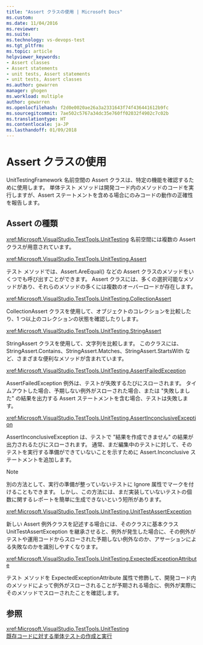 ```yaml
---
title: "Assert クラスの使用 | Microsoft Docs"
ms.custom: 
ms.date: 11/04/2016
ms.reviewer: 
ms.suite: 
ms.technology: vs-devops-test
ms.tgt_pltfrm: 
ms.topic: article
helpviewer_keywords:
- Assert classes
- Assert statements
- unit tests, Assert statements
- unit tests, Assert classes
ms.author: gewarren
manager: ghogen
ms.workload: multiple
author: gewarren
ms.openlocfilehash: f2d0e0020ae26a3a2331643f74f436441612b9fc
ms.sourcegitcommit: 7ae502c5767a34dc35e760ff02032f4902c7c02b
ms.translationtype: HT
ms.contentlocale: ja-JP
ms.lasthandoff: 01/09/2018
---
```

# <a name="using-the-assert-classes"></a>Assert クラスの使用
UnitTestingFramework 名前空間の Assert クラスは、特定の機能を確認するために使用します。 単体テスト メソッドは開発コード内のメソッドのコードを実行しますが、Assert ステートメントを含める場合にのみコードの動作の正確性を報告します。  
  
## <a name="kinds-of-asserts"></a>Assert の種類  
 <xref:Microsoft.VisualStudio.TestTools.UnitTesting> 名前空間には複数の Assert クラスが用意されています。  
  
 <xref:Microsoft.VisualStudio.TestTools.UnitTesting.Assert>  
  
 テスト メソッドでは、Assert.AreEqual() などの Assert クラスのメソッドをいくつでも呼び出すことができます。 Assert クラスには、多くの選択可能なメソッドがあり、それらのメソッドの多くには複数のオーバーロードが存在します。  
  
 <xref:Microsoft.VisualStudio.TestTools.UnitTesting.CollectionAssert>  
  
 CollectionAssert クラスを使用して、オブジェクトのコレクションを比較したり、1 つ以上のコレクションの状態を確認したりします。  
  
 <xref:Microsoft.VisualStudio.TestTools.UnitTesting.StringAssert>  
  
 StringAssert クラスを使用して、文字列を比較します。 このクラスには、StringAssert.Contains、StringAssert.Matches、StringAssert.StartsWith など、さまざまな便利なメソッドが含まれています。  
  
 <xref:Microsoft.VisualStudio.TestTools.UnitTesting.AssertFailedException>  
  
 AssertFailedException 例外は、テストが失敗するたびにスローされます。 タイムアウトした場合、予期しない例外がスローされた場合、または "失敗しました" の結果を出力する Assert ステートメントを含む場合、テストは失敗します。  
  
 <xref:Microsoft.VisualStudio.TestTools.UnitTesting.AssertInconclusiveException>  
  
 AssertInconclusiveException は、テストで "結果を作成できません" の結果が出力されるたびにスローされます。 通常、まだ編集中のテストに対して、そのテストを実行する準備ができていないことを示すために Assert.Inconclusive ステートメントを追加します。  
  
> [!NOTE]
>  別の方法として、実行の準備が整っていないテストに Ignore 属性でマークを付けることもできます。 しかし、この方法には、まだ実装していないテストの個数に関するレポートを簡単に生成できないという短所があります。  
  
 <xref:Microsoft.VisualStudio.TestTools.UnitTesting.UnitTestAssertException>  
  
 新しい Assert 例外クラスを記述する場合には、そのクラスに基本クラス UnitTestAssertException を継承させると、例外が発生した場合に、その例外がテストや運用コードからスローされた予期しない例外なのか、アサーションによる失敗なのかを識別しやすくなります。  
  
 <xref:Microsoft.VisualStudio.TestTools.UnitTesting.ExpectedExceptionAttribute>  
  
 テスト メソッドを ExpectedExceptionAttribute 属性で修飾して、開発コード内のメソッドによって例外がスローされることが予期される場合に、例外が実際にそのメソッドでスローされたことを確認します。  
  
## <a name="see-also"></a>参照  
 <xref:Microsoft.VisualStudio.TestTools.UnitTesting>   
 [既存コードに対する単体テストの作成と実行](http://msdn.microsoft.com/en-us/e8370b93-085b-41c9-8dec-655bd886f173)
